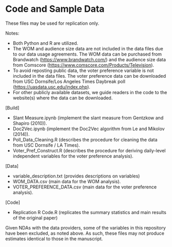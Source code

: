 # Code and Sample Data

These files may be used for replication only.

Notes:
- Both Python and R are utilized.
- The WOM and audience size data are not included in the data files due to our data usage agreements. The WOM data can be purchased from Brandwatch (https://www.brandwatch.com/) and the audience size data from Comscore (https://www.comscore.com/Products/Television).
- To avoid reposting public data, the voter preference variable is not included in the data files. The voter preference data can be downloaded from USC Dornsife/Los Angeles Times Daybreak poll (https://uasdata.usc.edu/index.php).
- For other publicly available datasets, we guide readers in the code to the website(s) where the data can be downloaded. 
 
[Build]
- Slant Measure.ipynb (implement the slant measure from Gentzkow and Shapiro (2010)).
- Doc2Vec.ipynb (implement the Doc2Vec algorithm from Le and Mikolov (2014)).
- Poll_Data_Cleaning.R (describes the procedure for cleaning the data from USC Dornsife / LA Times).
- Voter_Pref_Construct.R (describes the procedure for deriving daily-level independent variables for the voter preference analysis).

[Data]
- variable_description.txt (provides descriptions on variables)
- WOM_DATA.csv (main data for the WOM analysis).
- VOTER_PREFERENCE_DATA.csv (main data for the voter preference analysis).

[Code]
- Replication R Code.R (replicates the summary statistics and main results of the original paper)

Given NDAs with the data providers, some of the variables in this repository have been excluded, as noted above. As such, these files may not produce estimates identical to those in the manuscript. 
